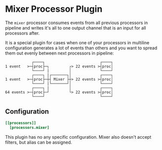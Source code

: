 # Mixer Processor Plugin

The `mixer` processor consumes events from all previous processors in pipeline and writes it's all to one output channel that is an input for all processors after.

It is a special plugin for cases when one of your processors in multiline configuration generates a lot of events than others and you want to spread them out evenly between next processors in pipeline:

```
            ┌────┐                         ┌────┐ 
1 event   >─┤proc├─┐         ┌> 22 events >┤proc│ 
            └────┘ |         │             └────┘ 
            ┌────┐ |┌───────┐│             ┌────┐ 
1 event   >─┤proc├─┼┤ Mixer ├┼> 22 events >┤proc│ 
            └────┘ |└───────┘│             └────┘ 
            ┌────┐ |         │             ┌────┐ 
64 events >─┤proc├─┘         └> 22 events >┤proc│ 
            └────┘                         └────┘ 
```

## Configuration
```toml
[[processors]]
  [processors.mixer]
```
This plugin has no any specific configuration. Mixer also doesn't accept filters, but alias can be assigned.
